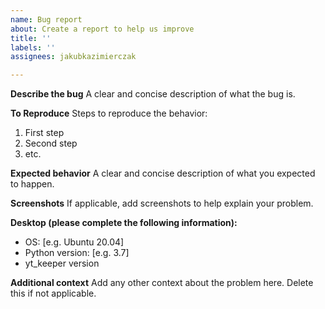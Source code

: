 ```yaml
---
name: Bug report
about: Create a report to help us improve
title: ''
labels: ''
assignees: jakubkazimierczak

---
```


**Describe the bug**
A clear and concise description of what the bug is.

**To Reproduce**
Steps to reproduce the behavior:
1. First step
2. Second step
3. etc.

**Expected behavior**
A clear and concise description of what you expected to happen.

**Screenshots**
If applicable, add screenshots to help explain your problem.

**Desktop (please complete the following information):**
 - OS: [e.g. Ubuntu 20.04]
 - Python version: [e.g. 3.7]
 - yt_keeper version

**Additional context**
Add any other context about the problem here. Delete this if not applicable.
